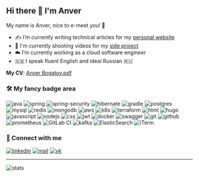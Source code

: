 ## Hi there 👋 I'm Anver

My name is Anver, nice to e-meet you! 🤝

- ✍️ I’m currently writing technical articles for my [personal website](https://anverbogatov.ru)
- 🎥 I'm currently shooting videos for my [side project](https://fullstackguy.ru)
- ☁️ I’m currently working as a cloud software engineer
- 🇬🇧 I speak fluent English and ideal Russian 🇷🇺

**My CV**: [Anver Bogatov.pdf](https://docs.google.com/document/d/1bHcUG6-GWgjQgCyLfAjrbkWCqj-drps1PyTSIZNojBk/edit?usp=sharing)

### 🛠 My fancy badge area
![java](https://img.shields.io/badge/Java-ED8B00?style=for-the-badge&logo=openjdk&logoColor=white)
![spring](https://img.shields.io/badge/Spring-6DB33F?style=for-the-badge&logo=spring&logoColor=white)
![spring-security](https://img.shields.io/badge/Spring_Security-6DB33F?style=for-the-badge&logo=Spring-Security&logoColor=white)
![hibernate](https://img.shields.io/badge/Hibernate-59666C?style=for-the-badge&logo=Hibernate&logoColor=white)
![gradle](https://img.shields.io/badge/Gradle-02303A.svg?style=for-the-badge&logo=Gradle&logoColor=white)
![postgres](https://img.shields.io/badge/postgres-%23316192.svg?&style=for-the-badge&logo=postgresql&logoColor=white) 
![mysql](https://img.shields.io/badge/MySQL-00000F?style=for-the-badge&logo=mysql&logoColor=white)
![redis](https://img.shields.io/badge/redis%20-%23CC0000.svg?&style=for-the-badge&logo=redis&logoColor=white) 
![mongodb](https://img.shields.io/badge/MongoDB-4EA94B?style=for-the-badge&logo=mongodb&logoColor=white)
![aws](https://img.shields.io/badge/AWS%20-%23FF9900.svg?&style=for-the-badge&logo=amazon-aws&logoColor=white) 
![k8s](https://img.shields.io/badge/kubernetes%20-%23326ce5.svg?&style=for-the-badge&logo=kubernetes&logoColor=white) 
![terraform](https://img.shields.io/badge/terraform%20-%235835CC.svg?&style=for-the-badge&logo=terraform&logoColor=white) 
![html](https://img.shields.io/badge/html%20-%23E34F26.svg?&style=for-the-badge&logo=html5&logoColor=white) 
![hugo](https://img.shields.io/badge/Hugo-FF4088?style=for-the-badge&logo=hugo&logoColor=white)
![javascript](https://img.shields.io/badge/javascript%20-%23323330.svg?&style=for-the-badge&logo=javascript&logoColor=%23F7DF1E) 
![nodejs](https://img.shields.io/badge/Node.js-43853D?style=for-the-badge&logo=node.js&logoColor=white)
![css](https://img.shields.io/badge/css%20-%231572B6.svg?&style=for-the-badge&logo=css3&logoColor=white) 
![jwt](https://img.shields.io/badge/json%20web%20tokens-323330?style=for-the-badge&logo=json-web-tokens&logoColor=pink)
![docker](https://img.shields.io/badge/docker-%232496ED.svg?&style=for-the-badge&logo=docker&logoColor=white) 
![swagger](https://img.shields.io/badge/swagger-%2385EA2D.svg?&style=for-the-badge&logo=swagger&logoColor=black) 
![git](https://img.shields.io/badge/git%20-%23F05033.svg?&style=for-the-badge&logo=git&logoColor=white) 
![github](https://img.shields.io/badge/github%20actions%20-%232671E5.svg?&style=for-the-badge&logo=github%20actions&logoColor=white) 
![prometheus](https://img.shields.io/badge/prometheus%20-%23E6522C.svg?&style=for-the-badge&logo=prometheus&logoColor=white) 
![GitLab CI](https://img.shields.io/badge/gitlab%20ci-%23181717.svg?style=for-the-badge&logo=gitlab&logoColor=white) 
![kafka](https://img.shields.io/badge/kafka%20-%23000000.svg?&style=for-the-badge&logo=apache%20kafka&logoColor=white) 
![ElasticSearch](https://img.shields.io/badge/-ElasticSearch-005571?style=for-the-badge&logo=elasticsearch)
![iTerm](https://img.shields.io/badge/iTerm2-000000?style=for-the-badge&logo=iterm2&logoColor=white)

### 🤝 Connect with me

[![linkedin](https://img.shields.io/badge/LinkedIn-0A66C2?style=for-the-badge&logo=LinkedIn&logoColor=white)](https://www.linkedin.com/in/anver-bogatov/)
[![mail](https://img.shields.io/badge/Gmail-EA4335?style=for-the-badge&logo=Gmail&logoColor=white)](mailto:bogatov.anver@gmail.com)
[![vk](https://img.shields.io/badge/Vk-0077FF?style=for-the-badge&logo=Vk&logoColor=white)](https://vk.com/anverbogatov)


---
![stats](https://github-readme-stats.vercel.app/api?username=anverbogatov&count_private=true&hide=contribs&show_icons=true&theme=vue)
<!--
**anverbogatov/anverbogatov** is a ✨ _special_ ✨ repository because its `README.md` (this file) appears on your GitHub profile.

Here are some ideas to get you started:

- 🔭 I’m currently working on ...
- 🌱 I’m currently learning ...
- 👯 I’m looking to collaborate on ...
- 🤔 I’m looking for help with ...
- 💬 Ask me about ...
- 📫 How to reach me: ...
- 😄 Pronouns: ...
- ⚡ Fun fact: ...
-->
